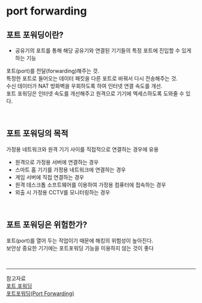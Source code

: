 # port forwarding
## 포트 포워딩이란?
- 공유기의 포트를 통해 해당 공유기와 연결된 기기들의 특정 포트에 진입할 수 있게 하는 기능

포트(port)를 전달(forwarding)해주는 것.   
특정한 포트로 들어오는 데이터 패킷을 다른 포트로 바꿔서 다시 전송해주는 것.   
수신 데이터가 NAT 방화벽을 우회하도록 하여 인터넷 연결 속도를 개선.   
포트 포워딩은 인터넷 속도를 개선해주고 원격으로 기기에 엑세스하도록 도와줄 수 있다.   

<br>

## 포트 포워딩의 목적
가정용 네트워크와 원격 기기 사이를 직접적으로 연결하는 경우에 유용   
- 원격으로 가정용 서버에 연결하는 경우
- 스마트 홈 기기를 가정용 네트워크에 연결하는 경우
- 게임 서버에 직접 연결하는 경우
- 원격 데스크톱 소프트웨어를 이용하여 가정용 컴퓨터에 접속하는 경우
- 외출 시 가정용 CCTV를 모니터링하는 경우

<br>

## 포트 포워딩은 위험한가?
포트(port)를 열어 두는 작업이기 때문에 해킹의 위험성이 높아진다.   
보안상 중요한 기기에는 포트포워딩 기능을 이용하지 않는 것이 좋다

<br>

***
참고자료   
[포트 포워딩](https://nordvpn.com/ko/blog/port-forwarding-vpn/)   
[포트포워딩(Port Forwarding)](https://www.devkuma.com/docs/network/port-forwarding/)